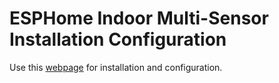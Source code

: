# ESPHome Indoor Multi-Sensor Installation Configuration

Use this [webpage](https://mikelawrence.github.io/ESPHome-Multi-Test/) for installation and configuration.